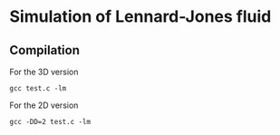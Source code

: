 # Simulation of Lennard-Jones fluid #

## Compilation ##

For the 3D version
```
gcc test.c -lm
```

For the 2D version
```
gcc -DD=2 test.c -lm
```
